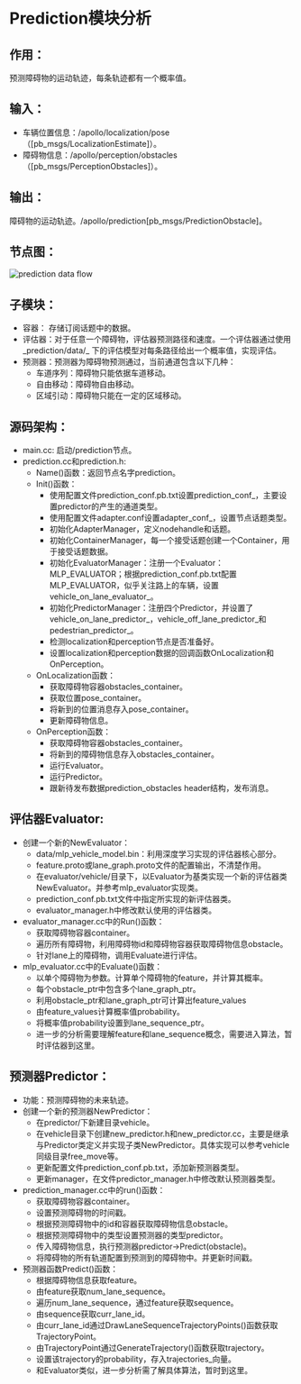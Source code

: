 # Prediction模块分析
## 作用：
预测障碍物的运动轨迹，每条轨迹都有一个概率值。

## 输入：
 * 车辆位置信息：/apollo/localization/pose（[pb_msgs/LocalizationEstimate]）。
 * 障碍物信息：/apollo/perception/obstacles（[pb_msgs/PerceptionObstacles]）。

## 输出：
障碍物的运动轨迹。/apollo/prediction[pb_msgs/PredictionObstacle]。

## 节点图：
![prediction data flow](images/prediction_node_arch.bmp)

## 子模块：
 * 容器： 存储订阅话题中的数据。
 * 评估器：对于任意一个障碍物，评估器预测路径和速度。一个评估器通过使用_prediction/data/_ 下的评估模型对每条路径给出一个概率值，实现评估。
 * 预测器：预测器为障碍物预测通过，当前通道包含以下几种：
   * 车道序列：障碍物只能依据车道移动。
   * 自由移动：障碍物自由移动。
   * 区域引动：障碍物只能在一定的区域移动。

## 源码架构：
 * main.cc: 启动/prediction节点。
 * prediction.cc和prediction.h:
	  * Name()函数：返回节点名字prediction。
	  * Init()函数：
        * 使用配置文件prediction_conf.pb.txt设置prediction_conf_，主要设置predictor的产生的通道类型。
        * 使用配置文件adapter.conf设置adapter_conf_，设置节点话题类型。
        * 初始化AdapterManager，定义nodehandle和话题。
        * 初始化ContainerManager，每一个接受话题创建一个Container，用于接受话题数据。
        * 初始化EvaluatorManager：注册一个Evaluator：MLP_EVALUATOR；根据prediction_conf.pb.txt配置MLP_EVALUATOR，似乎关注路上的车辆，设置vehicle_on_lane_evaluator_。
        * 初始化PredictorManager：注册四个Predictor，并设置了vehicle_on_lane_predictor_，vehicle_off_lane_predictor_和pedestrian_predictor_。
        * 检测localization和perception节点是否准备好。
        * 设置localization和perception数据的回调函数OnLocalization和OnPerception。
	  * OnLocalization函数：
        * 获取障碍物容器obstacles_container。
        * 获取位置pose_container。
        * 将新到的位置消息存入pose_container。
        * 更新障碍物信息。
	  * OnPerception函数：
        * 获取障碍物容器obstacles_container。
        * 将新到的障碍物信息存入obstacles_container。
        * 运行Evaluator。
        * 运行Predictor。
        * 跟新待发布数据prediction_obstacles header结构，发布消息。

## 评估器Evaluator:
 * 创建一个新的NewEvaluator：
   * data/mlp_vehicle_model.bin：利用深度学习实现的评估器核心部分。
   * feature.proto或lane_graph.proto文件的配置输出，不清楚作用。
   * 在evaluator/vehicle/目录下，以Evaluator为基类实现一个新的评估器类NewEvaluator。并参考mlp_evaluator实现类。
   * prediction_conf.pb.txt文件中指定所实现的新评估器类。
   * evaluator_manager.h中修改默认使用的评估器类。
 * evaluator_manager.cc中的Run()函数：
   * 获取障碍物容器container。
   * 遍历所有障碍物，利用障碍物id和障碍物容器获取障碍物信息obstacle。
   * 针对lane上的障碍物，调用Evaluate进行评估。
 * mlp_evaluator.cc中的Evaluate()函数：
   * 以单个障碍物为参数。计算单个障碍物的feature，并计算其概率。
   * 每个obstacle_ptr中包含多个lane_graph_ptr。
   * 利用obstacle_ptr和lane_graph_ptr可计算出feature_values
   * 由feature_values计算概率值probability。
   * 将概率值probability设置到lane_sequence_ptr。
   * 进一步的分析需要理解feature和lane_sequence概念，需要进入算法，暂时评估器到这里。

## 预测器Predictor：
 * 功能：预测障碍物的未来轨迹。
 * 创建一个新的预测器NewPredictor：
   * 在predictor/下新建目录vehicle。
   * 在vehicle目录下创建new_predictor.h和new_predictor.cc，主要是继承与Predictor类定义并实现子类NewPredictor。具体实现可以参考vehicle同级目录free_move等。
   * 更新配置文件prediction_conf.pb.txt，添加新预测器类型。
   * 更新manager，在文件predictor_manager.h中修改默认预测器类型。
 * prediction_manager.cc中的run()函数：
   * 获取障碍物容器container。
   * 设置预测障碍物的时间戳。
   * 根据预测障碍物中的id和容器获取障碍物信息obstacle。
   * 根据预测障碍物中的类型设置预测器的类型predictor。
   * 传入障碍物信息，执行预测器predictor->Predict(obstacle)。
   * 将障碍物的所有轨道配置到预测到的障碍物中。并更新时间戳。
 * 预测器函数Predict()函数：
   * 根据障碍物信息获取feature。
   * 由feature获取num_lane_sequence。
   * 遍历num_lane_sequence，通过feature获取sequence。
   * 由sequence获取curr_lane_id。
   * 由curr_lane_id通过DrawLaneSequenceTrajectoryPoints()函数获取TrajectoryPoint。
   * 由TrajectoryPoint通过GenerateTrajectory()函数获取trajectory。
   * 设置该trajectory的probability，存入trajectories_向量。
   * 和Evaluator类似，进一步分析需了解具体算法，暂时到这里。
